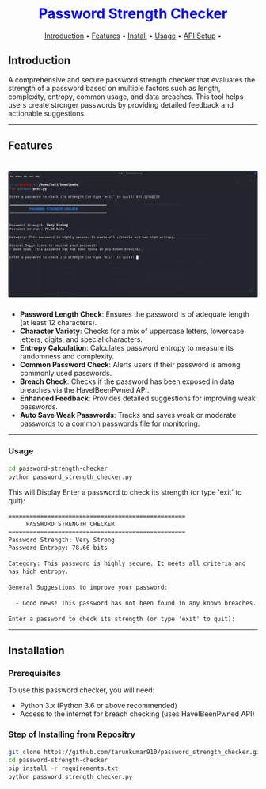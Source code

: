 <div align="center">
    <h1 style="font-weight: bold; color: blue;">Password Strength Checker </h1>
</div>


<p align="center">
  <a href="#introduction">Introduction</a> •
  <a href="#features">Features</a> •
  <a href="#installation">Install</a> •
  <a href="#running-subfinder">Usage</a> •
  <a href="#post-installation-instructions">API Setup</a> •
</p>


## Introduction

A comprehensive and secure password strength checker that evaluates the strength of a password based on multiple factors such as length, complexity, entropy, common usage, and data breaches. This tool helps users create stronger passwords by providing detailed feedback and actionable suggestions.

---

## Features

<h1 align="left">
  <img src="image/image.png" alt="Password_Strength_Checker" width="700px"></a>
  <br>
</h1>


- **Password Length Check**: Ensures the password is of adequate length (at least 12 characters).
- **Character Variety**: Checks for a mix of uppercase letters, lowercase letters, digits, and special characters.
- **Entropy Calculation**: Calculates password entropy to measure its randomness and complexity.
- **Common Password Check**: Alerts users if their password is among commonly used passwords.
- **Breach Check**: Checks if the password has been exposed in data breaches via the HaveIBeenPwned API.
- **Enhanced Feedback**: Provides detailed suggestions for improving weak passwords.
- **Auto Save Weak Passwords**: Tracks and saves weak or moderate passwords to a common passwords file for monitoring.

---

### Usage 

```bash
cd password-strength-checker
python password_strength_checker.py
```
This will Display  Enter a password to check its strength (or type 'exit' to quit): 

    ==================================================
         PASSWORD STRENGTH CHECKER
    ==================================================
    Password Strength: Very Strong
    Password Entropy: 78.66 bits

    Category: This password is highly secure. It meets all criteria and has high entropy.

    General Suggestions to improve your password:

      - Good news! This password has not been found in any known breaches.

    Enter a password to check its strength (or type 'exit' to quit):

 
---
## Installation

### Prerequisites
To use this password checker, you will need:
- Python 3.x (Python 3.6 or above recommended)
- Access to the internet for breach checking (uses HaveIBeenPwned API)

### Step of Installing from Repositry 
```bash
git clone https://github.com/tarunkumar910/password_strength_checker.git
cd password-strength-checker
pip install -r requirements.txt
python password_strength_checker.py
```
